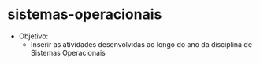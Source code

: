 # sistemas-operacionais

- Objetivo:
  - Inserir as atividades desenvolvidas ao longo do ano da disciplina de Sistemas Operacionais
